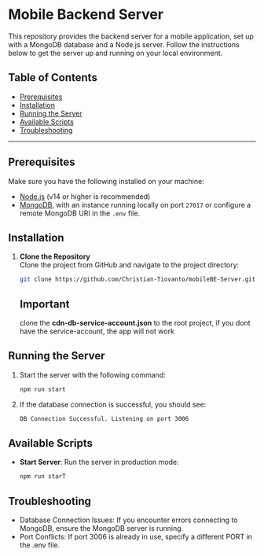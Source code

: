 # Mobile Backend Server

This repository provides the backend server for a mobile application, set up with a MongoDB database and a Node.js server. Follow the instructions below to get the server up and running on your local environment.

## Table of Contents
- [Prerequisites](#prerequisites)
- [Installation](#installation)
- [Running the Server](#running-the-server)
- [Available Scripts](#available-scripts)
- [Troubleshooting](#troubleshooting)

---

## Prerequisites

Make sure you have the following installed on your machine:

- [Node.js](https://nodejs.org/) (v14 or higher is recommended)
- [MongoDB](https://www.mongodb.com/try/download/community), with an instance running locally on port `27017` or configure a remote MongoDB URI in the `.env` file.

## Installation

1. **Clone the Repository**  
   Clone the project from GitHub and navigate to the project directory:

   ```bash
   git clone https://github.com/Christian-Tiovanto/mobileBE-Server.git
   ```
   ## Important
   clone the **cdn-db-service-account.json** to the root project, if you dont have the service-account, the app will not work 

## Running the Server
1. Start the server with the following command:
   ```bash
   npm run start
2. If the database connection is successful, you should see:
   ```bash
   DB Connection Successful. Listening on port 3006

## Available Scripts
- **Start Server**: Run the server in production mode:
  ```bash
  npm run starT


## Troubleshooting

  - Database Connection Issues: If you encounter errors connecting to MongoDB, ensure the MongoDB server is running.
  - Port Conflicts: If port 3006 is already in use, specify a different PORT in the .env file.

